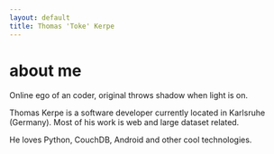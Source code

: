 ```yaml
---
layout: default
title: Thomas 'Toke' Kerpe
---
```


about me
========

Online ego of an coder, original throws shadow when light is on.  

Thomas Kerpe is a software developer currently located in Karlsruhe (Germany). Most of his work is web and large dataset related.  

He loves Python, CouchDB, Android and other cool technologies.

